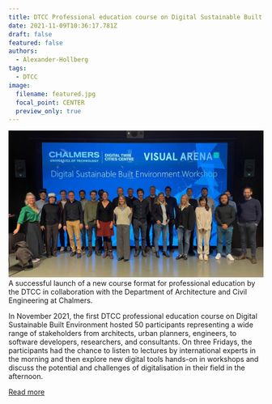 ```yaml
---
title: DTCC Professional education course on Digital Sustainable Built Environment
date: 2021-11-09T10:36:17.781Z
draft: false
featured: false
authors:
  - Alexander-Hollberg
tags:
  - DTCC
image:
  filename: featured.jpg
  focal_point: CENTER
  preview_only: true
---
```

![dtcc-course](featured.jpg)
A successful launch of a new course format for professional education by the DTCC in collaboration with the Department of Architecture and Civil Engineering at Chalmers.

In November 2021, the first DTCC professional education course on Digital Sustainable Built Environment hosted 50 participants representing a wide range of stakeholders from architects, urban planners, engineers, to software developers, researchers, and consultants. On three Fridays, the participants had the chance to listen to lectures by international experts in the morning and then explore new digital tools hands-on in workshops and discuss the potential and challenges of digitalisation in their field in the afternoon.

[Read more](https://dtcc.chalmers.se/first-dtcc-3-day-professional-education-course-digital-sustainable-built-environment-launched/)
